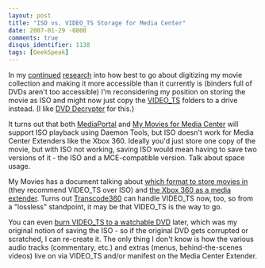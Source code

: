 ```yaml
---
layout: post
title: "ISO vs. VIDEO_TS Storage for Media Center"
date: 2007-01-29 -0800
comments: true
disqus_identifier: 1138
tags: [GeekSpeak]
---
```

In my [continued](/archive/2006/09/18/dvd-iso-via-mediaportal.aspx)
[research](/archive/2006/10/02/mediaportal-and-dvd-iso-seems-to-work.aspx)
into how best to go about digitizing my movie collection and making it
more accessible than it currently is (binders full of DVDs aren't too
accessible) I'm reconsidering my position on storing the movie as ISO
and might now just copy the
[VIDEO_TS](http://www.doom9.org/index.html?/dvd-structure.htm) folders
to a drive instead. (I like [DVD
Decrypter](http://www.doom9.org/index.html?/dvddec.htm) for this.)

 It turns out that both [MediaPortal](http://www.team-mediaportal.com/)
and [My Movies for Media Center](http://www.mymovies.name/) will support
ISO playback using Daemon Tools, but ISO doesn't work for Media Center
Extenders like the Xbox 360. Ideally you'd just store one copy of the
movie, but with ISO not working, saving ISO would mean having to save
two versions of it - the ISO and a MCE-compatible version. Talk about
space usage.

 My Movies has a document talking about [which format to store movies
in](http://www.mymovies.name/documentation/whatdvdformattochoose.aspx)
(they recommend VIDEO_TS over ISO) and [the Xbox 360 as a media
extender](http://www.mymovies.name/documentation/xbox360extender.aspx).
Turns out [Transcode360](http://runtime360.com/projects/transcode-360/)
can handle VIDEO_TS now, too, so from a "lossless" standpoint, it may
be that VIDEO_TS is the way to go.

 You can even [burn VIDEO_TS to a watchable
DVD](http://www.gromkov.com/faq/faq2004-0026.html) later, which was my
original notion of saving the ISO - so if the original DVD gets
corrupted or scratched, I can re-create it. The only thing I don't know
is how the various audio tracks (commentary, etc.) and extras (menus,
behind-the-scenes videos) live on via VIDEO_TS and/or manifest on the
Media Center Extender.
